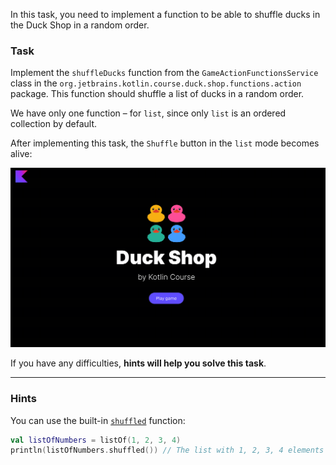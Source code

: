 In this task, you need to implement a function to be able to
shuffle ducks in the Duck Shop in a random order.

### Task

Implement the `shuffleDucks` function from the `GameActionFunctionsService` class in
the `org.jetbrains.kotlin.course.duck.shop.functions.action` package.
This function should shuffle a list of ducks in a random order.

We have only one function – for `list`, since only `list` is an ordered collection by default.

After implementing this task, the `Shuffle` button in the `list` mode becomes alive:

![Current state](../../utils/src/main/resources/images/duck/shop/states/state_8.gif)

If you have any difficulties, **hints will help you solve this task**.

----

### Hints

<div class="hint" title="How to shuffle a list of items?">

You can use the built-in [`shuffled`](https://kotlinlang.org/api/latest/jvm/stdlib/kotlin.collections/shuffled.html) function:
```kotlin
val listOfNumbers = listOf(1, 2, 3, 4)
println(listOfNumbers.shuffled()) // The list with 1, 2, 3, 4 elements in a random order
```
</div>
